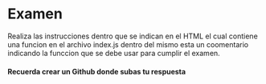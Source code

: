 # Examen

Realiza las instrucciones dentro que se indican en el HTML el cual contiene una funcion en el archivo index.js
dentro del mismo esta un coomentario indicando la funccion que se debe usar para cumplir el examen.

#### Recuerda crear un Github donde subas tu respuesta
